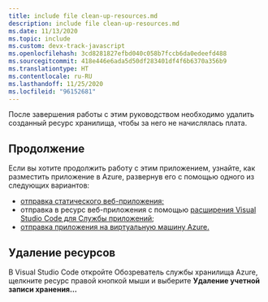 ```yaml
---
title: include file clean-up-resources.md
description: include file clean-up-resources.md
ms.date: 11/13/2020
ms.topic: include
ms.custom: devx-track-javascript
ms.openlocfilehash: 3cd8281827efbd040c058b7fccb6da0edeefd488
ms.sourcegitcommit: 418e446e6ada5d50df283401df4f6b6370a356b9
ms.translationtype: HT
ms.contentlocale: ru-RU
ms.lasthandoff: 11/25/2020
ms.locfileid: "96152681"
---
```

После завершения работы с этим руководством необходимо удалить созданный ресурс хранилища, чтобы за него не начислялась плата. 

## <a name="continue-on"></a>Продолжение

Если вы хотите продолжить работу с этим приложением, узнайте, как разместить приложение в Azure, развернув его с помощью одного из следующих вариантов:

* [отправка статического веб-приложения;](/azure/static-web-apps/getting-started?tabs=vanilla-javascript)
* отправка в ресурс веб-приложения с помощью [расширения Visual Studio Code для Службы приложений](https://marketplace.visualstudio.com/items?itemName=ms-azuretools.vscode-azureappservice);
* [отправка приложения на виртуальную машину Azure.](../../tutorial/nodejs-virtual-machine-vm/introduction.md)

## <a name="remove-resources"></a>Удаление ресурсов

В Visual Studio Code откройте Обозреватель службы хранилища Azure, щелкните ресурс правой кнопкой мыши и выберите **Удаление учетной записи хранения…**
